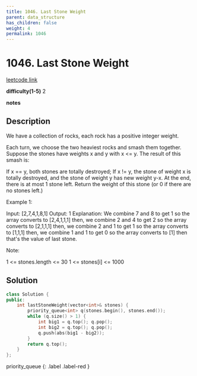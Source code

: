 ```yaml
---
title: 1046. Last Stone Weight
parent: data_structure
has_children: false
weight: 4
permalink: 1046
---
```

# 1046. Last Stone Weight
[leetcode link](https://leetcode.com/problems/last-stone-weight/)

**difficulty(1-5)** 
2

**notes**   


## Description
We have a collection of rocks, each rock has a positive integer weight.

Each turn, we choose the two heaviest rocks and smash them together.  Suppose the stones have weights x and y with x <= y.  The result of this smash is:

If x == y, both stones are totally destroyed;
If x != y, the stone of weight x is totally destroyed, and the stone of weight y has new weight y-x.
At the end, there is at most 1 stone left.  Return the weight of this stone (or 0 if there are no stones left.)

 

Example 1:

Input: [2,7,4,1,8,1]
Output: 1
Explanation: 
We combine 7 and 8 to get 1 so the array converts to [2,4,1,1,1] then,
we combine 2 and 4 to get 2 so the array converts to [2,1,1,1] then,
we combine 2 and 1 to get 1 so the array converts to [1,1,1] then,
we combine 1 and 1 to get 0 so the array converts to [1] then that's the value of last stone.
 

Note:

1 <= stones.length <= 30
1 <= stones[i] <= 1000

## Solution
```c++
class Solution {
public:
    int lastStoneWeight(vector<int>& stones) {
        priority_queue<int> q(stones.begin(), stones.end());
        while (q.size() > 1) {
            int big1 = q.top(); q.pop();
            int big2 = q.top(); q.pop();
            q.push(abs(big1 - big2));
        }
        return q.top();
    }
};
```
priority_queue
{: .label .label-red }
